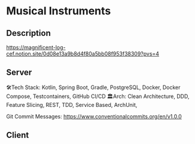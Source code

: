 # Musical Instruments

## Description

https://magnificent-log-cef.notion.site/0d08e13a9b8d4f80a5bb08f953f38309?pvs=4

## Server

🛠Tech Stack: Kotlin, Spring Boot, Gradle, PostgreSQL, Docker, Docker Compose, Testcontainers, GitHub CI/CD
🏛️Arch: Clean Architecture, DDD, Feature Slicing, REST, TDD, Service Based, ArchUnit, 

Git Commit Messages: https://www.conventionalcommits.org/en/v1.0.0

## Client
